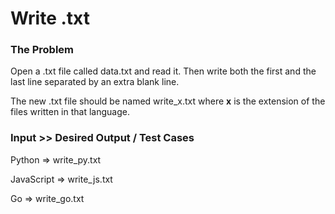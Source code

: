 # Write .txt

### The Problem

Open a .txt file called data.txt and read it. Then write both the first and the last line separated by an extra blank line.

The new .txt file should be named write_x.txt where **x** is the extension of the files written in that language.

### Input >> Desired Output / Test Cases

Python => write_py.txt

JavaScript => write_js.txt

Go => write_go.txt